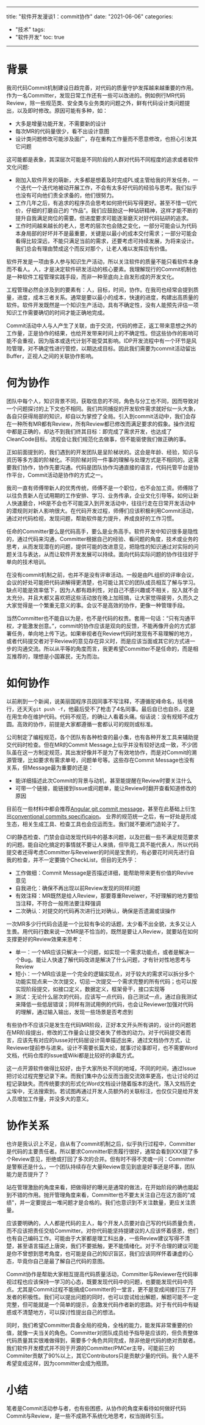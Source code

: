 
---
title: "软件开发漫谈1：commit协作"
date: "2021-06-06"
categories:
 - "技术"
tags:
 - "软件开发"
toc: true
---

# 背景

我司代码Commit机制建设日趋完善，对代码的质量守护发挥越来越重要的作用。作为一名Committer，发现日常工作还有一些可以改进的。例如例行MR代码Review，除一些规范类、安全类与业务类的问题之外，鲜有代码设计类问题提出，以及即时修改。原因可能有多种，如：
 
  - 大多是增量功能开发，不需要新的设计
  - 每次MR的代码量很少，看不出设计意图
  - 设计类问题修改可能涉及面广，存在重构工作量而不愿意修改，也担心引发其它问题

这可能都是表象，其深层次可能是不同阶段的人群对代码不同程度的追求或者软件文化问题:

 - 刚加入软件开发的萌新，大多都是想着及时完成PL或主管给我的开发任务，一个迭代一个迭代地被动开展工作，不会有太多好代码的经验与思考。我们似乎也没有可向他们责全求备的，他们很努力。
 - 工作几年之后，有追求的程序员会思考如何把代码写得更好。甚至不惜一切代价，仔细的打磨自己的 “作品”。我们应鼓励这一种钻研精神，这样才能不断的提升自我满足岗位的需要。但进度要求可能逐渐磨灭对好代码钻研的追求。
 - 工作时间越来越长的老人，思考的层次也会随之变化，一部分可能会认为代码本身局部的好坏并不是最重要，关键是以最小的成本交付需求；一部分可能会看得比较深远，不能只满足当前的需求，还要考虑可持续发展，为将来设计。我们总会有理由赞成这个而反对那个，让老人难以发挥应有价值。

<!--more-->
软件开发是一项由多人参与知识生产活动，所以关注软件的质量不能只看软件本身而不看人。人，才是决定软件研发活动的核心要素。我理解现行的Commit机制也是一种软件工程管理实践手段，而非一种至底向上自发形成的开发文化。

工程管理必然会涉及到的要素有：人，目标，时间，协作。在我司也经常会提到质量，进度，成本三者关系。通常是要以最小的成本，快速的进度，构建出高质量的软件。软件开发既然是一个知识生产活动，具有不确定性，没有人能预先评估一项知识工作需要确切的时间才能正确地完成。

Commit活动中人与人产生了关联，由于交流，代码的修正，返工带来意想之外的工作量，正是协作的结果，也给开发带来时间上的不确定性。但这些协作的影响可能不会重视，因为版本或迭代计划不能受其影响。IDP开发流程中有一个环节是风险管理，对不确定性进行管控，以期达成目标。因此我们需要为commit活动留出Buffer，正视人之间的关联协作影响。

# 何为协作

团队中每个人，知识背景不同，获取信息的不同，角色与分工也不同，因而导致对一个问题探讨的上下文也不相同。我们共同捕捉的开发软件需求就好似一头大象，各自只获得局部的知识，却自以为掌控了全局。引入到commit活动中，我们会存在一种所有MR都有Review，所有Review都已修改而满足要求的假象。操作流程中都是正确的，却达不到我们终其目标：即完成了需求开发，也达成了CleanCode目标。流程会让我们规范化去做事，但不能驱使我们做正确的事。

正如前面提到的，我们遇到的开发团队是呈阶梯状的。这会是年龄、经验，知识与资历等多方面的阶梯化。不同阶梯对同一件事的理解与处理方式是不相同的。这需要我们协作，协作先要沟通。代码是团队协作沟通直接的语言，代码托管平台是协作平台，Commit活动是协作的方式之一。

我司一直有师傅带新人的优秀传统，师傅不是一个职位，也不会加工资。师傅除了以往负责新人在试用期的工作安排、学习、业务传承，企业文化引导等。如何让新人快速磨合，HR是不会也不可能深入到开发活动中，往往行走在日常开发活动中的潜规则对新人影响很大。在代码开发过程，师傅们应该积极利用Commit活动，通过对代码检视，发现问题，帮助软件能力提升，养成良好的工作习惯。

任命的Committer要么是代码高手，要么是业务高手。软件开发中知识很多是隐性的，通过代码来沟通，Committer根据自己的经验、看问题的角度，技术或业务的思考，从而发现潜在的问题，提供可能的改进意见，把隐性的知识通过对实际的问题关注与表达，从而让软件开发发展可以持续。面向代码实际问题的协作往往好于单向的技术培训。

在没有commit机制之前，也并不是没有评审活动。一般是由PL组织的评审会议，会议的好处可能把代码讲解得更清楚，也可能让其它的团队成员相互了解与学习。缺点可能是效率低下，因为人都有趋利性，对自己不感兴趣或不相关，投入就不会太充分。并且大都又喜欢把这些活动放在晚上加班搞，让大家觉得疲劳，久而久之大家觉得是一个繁重无意义的事。会议不是高效的协作，更像一种管理手段。

当然Committer也不能自以为是，也不是代码的权贵。套用一句话：“只有沟通平权，才能激发创意。”，commit的协作应该是双向的反馈，不能再像开会的方式部署任务，单向地上传下达。如果审视者在Review代码时发现有不易理解的地方，或者代码提交者对于Review的意见存在异义时，而是应该当面或其它的方式进一步的沟通交流。所以从平等的角度而言，我更希望Committer不是任命的，而是相互推荐的，理想是小国寡民，无为而治。

# 如何协作

以前刷到一个新闻，说美丽国程序员因同事不写注释，不遵循驼峰命名，括号换行，还天天`git push -f`，他最后受不了枪击了4名同事。最后自已也自杀，这是在用生命在维护代码。代码不规范，的确让人看着头痛。俗话说：没有规矩不成方圆。高效的协作，前提是大家都遵循一套都认可的规则或标准。

公司制定了编程规范，各个团队有各种检查的最小集，也有各种开发工具来辅助提交代码时检查。但在MR的Commit Message上似乎并没有较好达成一致，不少团队虽在这一方制定规范，其出发好像并不是为了有效地协作，而是对Commit的溯源管理，比如要求有需求单号，问题单号等。这些存在Commit Message也没有关系，但Message最为重要的还是：

 - 能详细描述此次Commit的背景与动机，甚至能提醒在Review时要关注什么
 - 可带一个链接，能链接到Issue或问题单，能让Review时翻开查看知道修改的原因

目前在一些材料中都会推荐[Angular git commit message](https://zhuanlan.zhihu.com/p/62903985)，甚至在此基础上衍生出[conventional commits specificaion](https://www.conventionalcommits.org/en/v1.0.0/)。 业界的规范统一之后，有一好处是形成生态，相关生成工具、检查工具也会应运而生。我们就不要闭门造轮子了。

CI的静态检查、门禁会自动发现代码中的基本问题，以及拦截一些不满足规范要求的问题。能自动化搞定的事情就不要让人来搞，但毕竟工具不能代表人，所以代码提交者还得考虑Committer与Reveiwer的时间是宝贵的，有必要花时间先进行自我的检查，并不一定要搞个CheckList，但目的无外乎：

 - 工作做细：Commit Message是否描述详细，能帮助带来更有价值的Revive意见
 - 自我进化：确保不再出现以前Review发现的同样问题
 - 有效注释：MR既然是给人Review，那要尊重Reveiwer，不好理解的地方要恰当注释，不符合一般用法要注释强调
 - 二次确认：对提交的代码再次进行比对确认，确保是否遗漏或误操作

一次MR多少行代码合适是一个比较有争论的话题，太少看不出全貌，太多又让人生畏。用代码行数来说一次MR是不恰当的，既然是要让人Review，就要站在如何支撑更好的Review效果来思考：

 - 单一：一个MR应该只解决一个问题，如实现一个需求功能点，或者是解决一个Bug。能让人快速了解代码改进是解决了什么问题，才有针对性地思考与Review
 - 短小：一个MR应该是一个完全的逻辑实现点，对于较大的需求可以拆分多个功能实现点来一次次提交，切忌一次提交一个需求完整的所有代码；也可以按实现阶段提交，如接口定义，数据定义，框架骨干，接口实现等
 - 测试：无论什么层次的代码，应该写一点代码，自己测试一点，通过自我测试来降低一些低层错误；同样有测试用例的代码，也会让Reviewer加强对代码的理解，通过输入输出，发现一些场景是否考虑到

有些协作不应该只是发生在代码MR阶段，正好本文开头所有讲的，设计的问题若在MR阶段提出，修改的工作量会让提交者失了修改的动力。对于代码提交者而言，应该先有对应的Iusse对代码层设计简单描述出来，通过文档协作方式，让Reviewer提前参与进来。设计不需要长篇大论，就事讨论事即可，也不需要Word文档，代码仓库的Issue或Wiki都是比较好的承载方式。

这一点开源软件做得比较好，由于大家所处不同的地域，不同的时间，通过Issue把讨论过程完整记录下来。而我们集中办公反而当面交流效率更高，也让讨论的过程记录缺失。而传统要求的形式化Word文档设计随着版本的迭代，落入文档历史尘埃中，无法搜索到。若试图再通过开发人员额外的关联标注，也仅仅只是给开发人员增加工作量，并没多大的意义。

# 协作关系

也许是我认识上不足，自从有了commit机制之后，似乎执行过程中，Committer是代码的主要责任者。所以要求Committer职责履行很好，通常会看到XXX提了多个Review意见，拒绝或打回了多次的合并。但有时不得不灵魂一问：Committer是警察还是什么，一个团队持续存在大量Review意见到底是好事还是坏事，团队能力是否提升了？

站在管理激励的角度来看，把做得好的曝光是通常的做法，在开始阶段的确也能起到不错的作用。抛开管理角度来看，Committer也不要太关注自己在这方面的"成绩"，并一定要提出一堆问题才是合格的。我们也意识到不关注数量，更应关注质量。

应该要明确的，人人都是代码的主人，每个开发人员要对自己写的代码质量负责，而不应该把责任交给Committer。对你代码能坚持提建议的人应该怀着感恩，他们也有自己编码工作。可能由于大家都是理工科出身，一些Review建议写得不清楚，甚至语言描述上唐突，我们不要抵触，更不能情绪化。对于不合理的建议可能是你不曾想到思考角度，也可能是自己的知识盲区，我们应该同样怀着谦虚的心态，毕竟你自己是最了解自己代码的意图。

Commit协作是帮助大家相互提高代码质量活动，Committer与Reviewer在代码审视过程也应该保持一学习的心态，既要发现代码中的问题，也要能发现代码中亮点。尤其是Commit过程不能搞成Committer的一堂言，更不是变成间接打压了开发者的积极性。我们可以提出问题的同时，也可以尝试给出解题，解题可能不一定完整，但可能就是一个简单的提示，会激发代码作者新的思路。对于有代码中有疑惑或不清楚地方，可以探讨性提出自己的想法。

同时，我们希望Committer具备全局的视角，全栈的能力，能发挥非常重要的价值，就像一夫当关的角色。Committer对团队成员给予指导是应该的，但负责整体代码质量其实很难做得到，需要多个角色共同完成，除非他是代码的绝对贡献者。我们软件开发模式并不同于开源的Committer/PMCer主导，可能前三的Commiiter贡献了90%以上，其它Contributors只是贡献少量的代码。我个人是不希望变成这样，因为committer会成为瓶颈。

# 小结

笔者是Commit活动参与者，也有些困惑，从协作的角度来看待如何做好代码Commit与Review，是一些不成熟不系统化地思考，权当抛砖引玉。